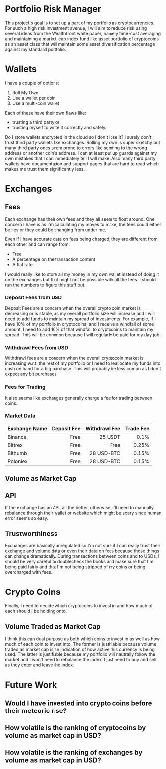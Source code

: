 # Portfolio Risk Manager

This project's goal is to set up a part of my portfolio as cryptocurrencies.  For such a high risk investment avenue, I will aim to reduce risk using several ideas from the Wealthfront white paper, namely time-cost averaging and maintaining a market-cap index fund like asset portfolio of cryptocoins as an asset class that will maintain some asset diversification percentage against my standard portfolio.

# Wallets

I have a couple of options:

1. Roll My Own
2. Use a wallet per coin
3. Use a multi-coin wallet

Each of these have their own flaws like:

* trusting a third party or
* trusting myself to write it correctly and safely. 

Do I store wallets encrypted in the cloud so I don't lose it?  I surely don't trust third party wallets like exchanges.  Rolling my own is super sketchy but many third party ones seem prone to errors like sending to the wrong address or another coin's address.  I can at least put up guards against my own mistakes that I can immediately tell I will make.  Also many third party wallets have documentation and support pages that are hard to read which makes me trust them significantly less.

# Exchanges

## Fees

Each exchange has their own fees and they all seem to float around.   One concern I have is as I'm calculating my moves to make, the fees could either be lies or they could be changing from under me.

Even if I have accurate data on fees being charged, they are different from each other and can range from:

* Free
* A percentage on the transaction content
* A flat rate

I would really like to store all my money in my own wallet instead of doing it on the exchanges but that might not be possible with all the fees.  I should run the numbers to figure this stuff out.

### Deposit Fees from USD

Deposit Fees are a concern when the overall crypto coin market is decreasing or is stable, as my overall portfolio size will increase and I will need to add funds to maintain my spread of investments.  For example, if I have 10% of my portfolio in cryptocoins, and I receive a windfall of some amount, I need to add 10% of that windfall to cryptocoins to maintain my spread.  This will be common because I will regularly be paid for my day job.

### Withdrawl Fees from USD

Withdrawl fees are a concern when the overall cryptocoin market is increasing w.r.t. the rest of my portfolio or I need to reallocate my funds into cash on hand for a big purchase.  This will probably be less comon as I don't expect any bit purchases.

### Fees for Trading

It also seems like exchanges generally charge a fee for trading between coins.

### Market Data


| Exchange Name | Deposit Fee | Withdrawl Fee | Trade Fee |
| ------------- | -----------:| -------------:| ---------:|
| Binance       | Free        | 25 USDT       | 0.1%      |
| Bittrex       | Free        | Free          | 0.25%     |
| Bithumb       | Free        | 28 USD-BTC    | 0.15%     |
| Poloniex      | Free        | 28 USD-BTC    | 0.15%     |

## Volume as Market Cap

## API

If the exchange has an API, all the better, otherwise, I'll need to manually rebalance through their wallet or website which might be scary since human error seems so easy.

## Trustworthiness

Exchanges are basically unregulated so I'm not sure if I can really trust their exchange and volume data or even their data on fees because those things can change dramatically.  During transactions between coins and to USDs, I should be very careful to doublecheck the books and make sure that I'm being paid fairly and that I'm not being stripped of my coins or being overcharged with fees.

# Crypto Coins

Finally, I need to decide which cryptocoins to invest in and how much of each should I be holding onto.

## Volume Traded as Market Cap

I think this can dual purpose as both which coins to invest in as well as how much of each coin to invest into.   The former is justifiable because volume traded as market cap is an indication of how active this currency is being used.  The latter is justifiable because my portfolio will nautrally follow the market and I won't need to rebalance the index.  I just need to buy and sell as they enter and leave the index.

# Future Work

## Would I have invested into crypto coins before their meteoric rise?

## How volatile is the ranking of cryptocoins by volume as market cap in USD?

## How volatile is the ranking of exchanges by volume as market cap in USD?